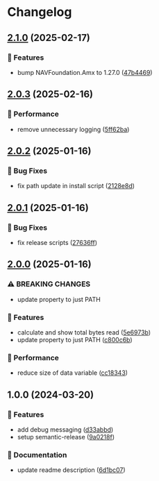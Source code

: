 # Changelog

## [2.1.0](https://github.com/Norgate-AV/NAVDatabase.Amx.ConfigFromFile/compare/v2.0.3...v2.1.0) (2025-02-17)

### 🌟 Features

- bump NAVFoundation.Amx to 1.27.0 ([47b4469](https://github.com/Norgate-AV/NAVDatabase.Amx.ConfigFromFile/commit/47b44690751442e94e1824c0c6cf64e0e09e387a))

## [2.0.3](https://github.com/Norgate-AV/NAVDatabase.Amx.ConfigFromFile/compare/v2.0.2...v2.0.3) (2025-02-16)

### 🚀 Performance

- remove unnecessary logging ([5ff62ba](https://github.com/Norgate-AV/NAVDatabase.Amx.ConfigFromFile/commit/5ff62ba5201826a172a98d9bdc6eb32fe5f96f12))

## [2.0.2](https://github.com/Norgate-AV/NAVDatabase.Amx.ConfigFromFile/compare/v2.0.1...v2.0.2) (2025-01-16)

### 🐛 Bug Fixes

- fix path update in install script ([2128e8d](https://github.com/Norgate-AV/NAVDatabase.Amx.ConfigFromFile/commit/2128e8d8b63f166ea984862ddb75f5379e74fcb3))

## [2.0.1](https://github.com/Norgate-AV/NAVDatabase.Amx.ConfigFromFile/compare/v2.0.0...v2.0.1) (2025-01-16)

### 🐛 Bug Fixes

- fix release scripts ([27636ff](https://github.com/Norgate-AV/NAVDatabase.Amx.ConfigFromFile/commit/27636ff2f5ae980b98b6ba6e1653195975809b39))

## [2.0.0](https://github.com/Norgate-AV/NAVDatabase.Amx.ConfigFromFile/compare/v1.0.0...v2.0.0) (2025-01-16)

### ⚠ BREAKING CHANGES

- update property to just PATH

### 🌟 Features

- calculate and show total bytes read ([5e6973b](https://github.com/Norgate-AV/NAVDatabase.Amx.ConfigFromFile/commit/5e6973b26ee183cedda249b5bc3490111520d265))
- update property to just PATH ([c800c6b](https://github.com/Norgate-AV/NAVDatabase.Amx.ConfigFromFile/commit/c800c6b2f6468e13335bf9abbef967db39aa2042))

### 🚀 Performance

- reduce size of data variable ([cc18343](https://github.com/Norgate-AV/NAVDatabase.Amx.ConfigFromFile/commit/cc18343daa613dc25c5552b7b0210e4153aa33ee))

## 1.0.0 (2024-03-20)

### 🌟 Features

- add debug messaging ([d33abbd](https://github.com/Norgate-AV/NAVDatabase.Amx.ConfigFromFile/commit/d33abbdafc67021710b327f7f7eb61c9a598026f))
- setup semantic-release ([9a0218f](https://github.com/Norgate-AV/NAVDatabase.Amx.ConfigFromFile/commit/9a0218fcbbc259c7307fb83e8f6cf72633a33b42))

### 📖 Documentation

- update readme description ([6d1bc07](https://github.com/Norgate-AV/NAVDatabase.Amx.ConfigFromFile/commit/6d1bc07653344815d27aec7d0074ea5f8ee65f47))
